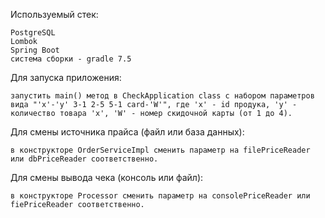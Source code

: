 
Используемый стек:

    PostgreSQL
    Lombok
    Spring Boot
    система сборки - gradle 7.5

Для запуска приложения:

    запустить main() метод в CheckApplication class с набором параметров вида "'x'-'y' 3-1 2-5 5-1 card-'W'", где 'x' - id продука, 'y' - количество товара 'x', 'W' - номер скидочной карты (от 1 до 4).

Для смены источника прайса (файл или база данных):

    в конструкторе OrderServiceImpl сменить параметр на filePriceReader или dbPriceReader соответственно.


Для смены вывода чека (консоль или файл):
    
    в конструкторе Processor сменить параметр на consolePriceReader или fiePriceReader соответственно.